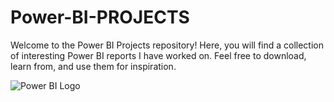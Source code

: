 # Power-BI-PROJECTS

Welcome to the Power BI Projects repository! Here, you will find a collection of interesting Power BI reports I have worked on. Feel free to download, learn from, and use them for inspiration.

![Power BI Logo](powerbi-logo.png)
